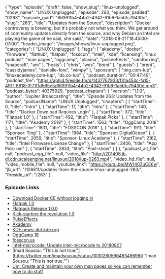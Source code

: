 {
  "type": "episode",
  "draft": false,
  "show_slug": "linux-unplugged",
  "show_name": "LINUX Unplugged",
  "episode": 263,
  "episode_padded": "0263",
  "episode_guid": "66391fb4-44b2-4342-91b6-1a5b1c79430d",
  "slug": "263",
  "title": "Updates from the Source",
  "description": "Docker controversy is brewing, but it's probably not what you think. We get around of community updates directly from the source, and why Debian an Intel are playing the game of he said, she said.",
  "date": "2018-08-21T18:45:00-07:00",
  "header_image": "/images/shows/linux-unplugged.png",
  "categories": [
    "LINUX Unplugged"
  ],
  "tags": [
    "akademy",
    "docker",
    "firmware",
    "flathub",
    "flatpak",
    "fosscon",
    "intel",
    "kde",
    "licensing",
    "linux podcast",
    "man pages",
    "oggcamp",
    "plasma",
    "pulseeffects",
    "sandboxing",
    "snapcraft",
    "um"
  ],
  "hosts": [
    "chris",
    "wes",
    "brent"
  ],
  "guests": [
    "brent",
    "cassidyjames",
    "danielle-fore",
    "wimpy"
  ],
  "sponsors": [
    "ting.com-lup",
    "linuxacademy.com-lup",
    "do.co-lup"
  ],
  "podcast_duration": "00:47:49",
  "podcast_file": "https://aphid.fireside.fm/d/1437767933/f31a453c-fa15-491f-8618-3f71f1d565e5/66391fb4-44b2-4342-91b6-1a5b1c79430d.mp3",
  "podcast_bytes": 40375929,
  "podcast_chapters": {
    "version": "1.1.0",
    "author": "Jupiter Broadcasting",
    "title": "Episode 263: Updates from the Source",
    "podcastName": "LINUX Unplugged",
    "chapters": [
      {
        "startTime": 0,
        "title": "Intro"
      },
      {
        "startTime": 17,
        "title": "Intro"
      },
      {
        "startTime": 140,
        "title": "Docker Download Requires Login"
      },
      {
        "startTime": 372,
        "title": "Flatpak 1.0"
      },
      {
        "startTime": 492,
        "title": "Flatpak Picks"
      },
      {
        "startTime": 1171,
        "title": "Akademy 2018"
      },
      {
        "startTime": 1563,
        "title": "OggCamp 2018"
      },
      {
        "startTime": 1831,
        "title": "FOSSCON 2018"
      },
      {
        "startTime": 1911,
        "title": "Sponsor: Ting"
      },
      {
        "startTime": 1984,
        "title": "Sponsor: DigitalOcean"
      },
      {
        "startTime": 2056,
        "title": "Sponsor: Linux Academy"
      },
      {
        "startTime": 2162,
        "title": "Intel Firmware License Change"
      },
      {
        "startTime": 2406,
        "title": "App Pick: um"
      },
      {
        "startTime": 2833,
        "title": "Post-show"
      }
    ]
  },
  "podcast_alt_file": null,
  "podcast_ogg_file": null,
  "video_file": "http://201406.jb-dl.cdn.scaleengine.net/linuxun/2018/lup-0263.mp4",
  "video_hd_file": null,
  "video_mobile_file": null,
  "youtube_link": "https://youtu.be/MW140ZuCE6w",
  "jb_url": "/126811/updates-from-the-source-linux-unplugged-263/",
  "fireside_url": "/263"
}


### Episode Links

  * [Download Docker CE without logging in](https://github.com/docker/docker.github.io/issues/6910 "Download Docker CE without logging in")
  * [Flatpak 1.0](https://flatpak.org/press/2018-08-20-flatpak-1.0/ "Flatpak 1.0")
  * [Flatpack Release 1.0.0](https://github.com/flatpak/flatpak/releases/tag/1.0.0 "Flatpack Release 1.0.0")
  * [Kick-starting the revolution 1.0](https://blogs.gnome.org/alexl/2018/08/21/kick-starting-the-revolution-1-0/ "Kick-starting the revolution 1.0")
  * [PulseEffects ](https://flathub.org/apps/details/com.github.wwmm.pulseeffects "PulseEffects ")
  * [Akademy](https://akademy.kde.org/ "Akademy")
  * [KDE.news: dot.kde.org](https://dot.kde.org/ "KDE.news: dot.kde.org")
  * [OggCamp 18](https://oggcamp.org/ "OggCamp 18")
  * [fosscon.us](https://fosscon.us/attend "fosscon.us")
  * [intel-microcode: Update intel-microcode to 20180807](https://bugs.debian.org/cgi-bin/bugreport.cgi?bug=906158 "intel-microcode: Update intel-microcode to 20180807")
  * [Imad Sousou: "This is not true."](https://twitter.com/imadsousou/status/1030260566483496960 "Imad Sousou: "This is not true."")
  * [Um: Create and maintain your own man pages so you can remember how to do stuff](https://github.com/sinclairtarget/um "Um: Create and maintain your own man pages so you can remember how to do stuff")


